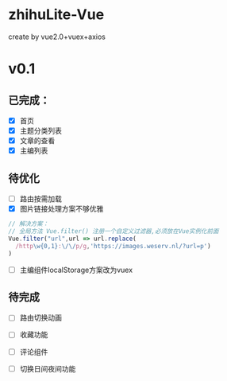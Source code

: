 # zhihuLite-Vue
create by vue2.0+vuex+axios

# v0.1
## 已完成：
- [x] 首页
- [x] 主题分类列表
- [x] 文章的查看
- [x] 主编列表
## 待优化
- [ ] 路由按需加载
- [x] 图片链接处理方案不够优雅
```javascript
// 解决方案：
// 全局方法 Vue.filter() 注册一个自定义过滤器,必须放在Vue实例化前面
Vue.filter("url",url => url.replace(
  /http\w{0,1}:\/\/p/g,'https://images.weserv.nl/?url=p')
)
```
- [ ] 主编组件localStorage方案改为vuex
## 待完成
- [ ] 路由切换动画
- [ ] 收藏功能
- [ ] 评论组件
- [ ] 切换日间夜间功能

